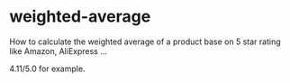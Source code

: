 # weighted-average

How to calculate the weighted average of a product base on 5 star rating like Amazon, AliExpress ...

4.11/5.0 for example.
